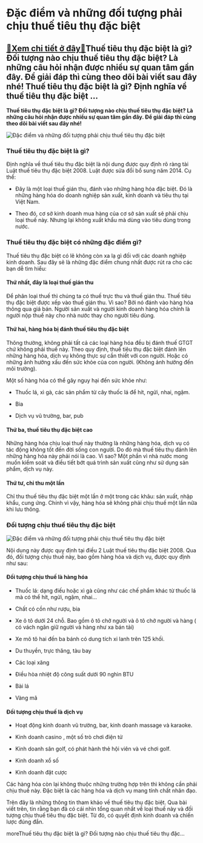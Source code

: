 Đặc điểm và những đối tượng phải chịu thuế tiêu thụ đặc biệt
============================================================

[:gift:Xem chi tiết ở đây:gift:](https://hddtvn.com/dac-diem-va-nhung-doi-tuong-phai-chiu-thue-tieu-thu-dac-biet/)Thuế tiêu thụ đặc biệt là gì? Đối tượng nào chịu thuế tiêu thụ đặc biệt? Là những câu hỏi nhận được nhiều sự quan tâm gần đây. Để giải đáp thì cùng theo dõi bài viết sau đây nhé! Thuế tiêu thụ đặc biệt là gì? Định nghĩa về thuế tiêu thụ đặc biệt …
-------------------------------------------------------------------------------------------------------------------------------------------------------------------------------------------------------------------------------------------------------

**Thuế tiêu thụ đặc biệt là gì? Đối tượng nào chịu thuế tiêu thụ đặc biệt? Là những câu hỏi nhận được nhiều sự quan tâm gần đây. Để giải đáp thì cùng theo dõi bài viết sau đây nhé!**


![Đặc điểm và những đối tượng phải chịu thuế tiêu thụ đặc biệt](https://hddtvn.com/wp-content/uploads/2021/01/thue-1488849683_1200x0.jpg "Đặc điểm và những đối tượng phải chịu thuế tiêu thụ đặc biệt")


### **Thuế tiêu thụ đặc biệt là gì?**


Định nghĩa về thuế tiêu thụ đặc biệt là nội dung được quy định rõ ràng tài Luật thuế tiêu thụ đặc biệt 2008. Luật được sửa đổi bổ sung năm 2014. Cụ thể:




* Đây là một loại thuế gián thu, đánh vào những hàng hóa đặc biệt. Đó là những hàng hóa do doanh nghiệp sản xuất, kinh doanh và tiêu thụ tại Việt Nam.

* Theo đó, cơ sở kinh doanh mua hàng của cơ sở sản xuất sẽ phải chịu loại thuế này. Nhưng lại không xuất khẩu mà dùng vào tiêu dùng trong nước.



### **Thuế tiêu thụ đặc biệt có những đặc điểm gì?**


Thuế tiêu thụ đặc biệt có lẽ không còn xa lạ gì đối với các doanh nghiệp kinh doanh. Sau đây sẽ là những đặc điểm chung nhất được rút ra cho các bạn dễ tìm hiểu:


#### **Thứ nhất, đây là loại thuế gián thu**


Để phân loại thuế thì chúng ta có thuế trực thu và thuế gián thu. Thuế tiêu thụ đặc biệt được xếp vào thuế gián thu. Vì sao? Bởi nó đánh vào hàng hóa thông qua giá bán. Người sản xuất và người kinh doanh hàng hóa chính là người nộp thuế này cho nhà nước thay cho người tiêu dùng.


#### **Thứ hai, hàng hóa bị đánh thuế tiêu thụ đặc biệt**


Thông thường, không phải tất cả các loại hàng hóa đều bị đánh thuế GTGT chứ không phải thuế này. Theo quy định, thuế tiêu thụ đặc biệt đánh lên những hàng hóa, dịch vụ không thực sự cần thiết với con người. Hoặc có những ảnh hưởng xấu đến sức khỏe của con người. (Không ảnh hưởng đến môi trường).


Một số hàng hóa có thể gây nguy hại đến sức khỏe như:




* Thuốc lá, xì gà, các sản phẩm từ cây thuốc lá để hít, ngửi, nhai, ngậm.

* Bia

* Dịch vụ vũ trường, bar, pub



#### **Thứ ba, thuế tiêu thụ đặc biệt cao**


Những hàng hóa chịu loại thuế này thường là những hàng hóa, dịch vụ có tác động không tốt đến đời sống con người. Do đó mà thuế tiêu thụ đánh lên những hàng hóa này phải nói là cao. Vì sao? Một phần vì nhà nước mong muốn kiểm soát và điều tiết bớt quá trình sản xuất cũng như sử dụng sản phẩm, dịch vụ này.


#### **Thứ tư, chỉ thu một lần**


Chỉ thu thuế tiêu thụ đặc biệt một lần ở một trong các khâu: sản xuất, nhập khẩu, cung ứng. Chính vì vậy, hàng hóa sẽ không phải chịu thuế một lần nữa khi lưu thông.


### **Đối tượng chịu thuế tiêu thụ đặc biệt**


![Đặc điểm và những đối tượng phải chịu thuế tiêu thụ đặc biệt](https://hddtvn.com/wp-content/uploads/2021/01/11822043.jpg "Đặc điểm và những đối tượng phải chịu thuế tiêu thụ đặc biệt")


Nội dung này được quy định tại điều 2 Luật thuế tiêu thụ đặc biệt 2008. Qua đó, đối tượng chịu thuế này, bao gồm hàng hóa và dịch vụ, được quy định như sau:


#### **Đối tượng chịu thuế là hàng hóa**




* Thuốc lá: dạng điếu hoặc xì gà cũng như các chế phẩm khác từ thuốc lá mà có thể hít, ngửi, ngậm, nhai…

* Chất có cồn như rượu, bia

* Xe ô tô dưới 24 chỗ. Bao gồm ô tô chở người và ô tô chở người và hàng ( có vách ngăn giữ người và hàng như xa bán tải)

* Xe mô tô hai đến ba bánh có dung tích xi lanh trên 125 khối.

* Du thuyền, trực thăng, tàu bay

* Các loại xăng

* Điều hòa nhiệt độ công suất dưới 90 nghìn BTU

* Bài lá

* Vàng mã



#### **Đối tượng chịu thuế là dịch vụ**




* Hoạt động kinh doanh vũ trường, bar, kinh doanh massage và karaoke.

* Kinh doanh casino , một số trò chơi điện tử

* Kinh doanh sân golf, có phát hành thẻ hội viên và vé chơi golf.

* Kinh doanh xổ số

* Kinh doanh đặt cược



Các hàng hóa còn lại không thuộc những trường hợp trên thì không cần phải chịu thuế này. Đặc biệt là các hàng hóa và dịch vụ mang tính chất nhân đạo.


Trên đây là những thông tin tham khảo về thuế tiêu thụ đặc biệt. Qua bài viết trên, tin rằng bạn đã có cái nhìn tổng quan nhất về loại thuế này và đối tượng chịu thuế tiêu thụ đặc biệt. Từ đó, có quyết định kinh doanh và chiến lược đúng đắn.


moreThuế tiêu thụ đặc biệt là gì? Đối tượng nào chịu thuế tiêu thụ đặc…

